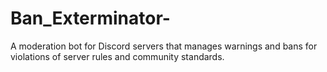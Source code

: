 # Ban_Exterminator-
A moderation bot for Discord servers that manages warnings and bans for violations of server rules and community standards.
